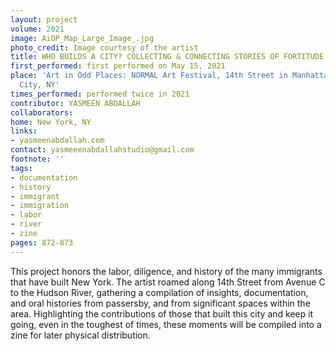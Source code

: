 ```yaml
---
layout: project
volume: 2021
image: AiOP_Map_Large_Image_.jpg
photo_credit: Image courtesy of the artist
title: WHO BUILDS A CITY? COLLECTING & CONNECTING STORIES OF FORTITUDE
first_performed: first performed on May 15, 2021
place: 'Art in Odd Places: NORMAL Art Festival, 14th Street in Manhattan, New York
  City, NY'
times_performed: performed twice in 2021
contributor: YASMEEN ABDALLAH
collaborators:
home: New York, NY
links:
- yasmeenabdallah.com
contact: yasmeeenabdallahstudio@gmail.com
footnote: ''
tags:
- documentation
- history
- immigrant
- immigration
- labor
- river
- zine
pages: 872-873
---
```


This project honors the labor, diligence, and history of the many immigrants that have built New York. The artist roamed along 14th Street from Avenue C to the Hudson River, gathering a compilation of insights, documentation, and oral histories from passersby, and from significant spaces within the area. Highlighting the contributions of those that built this city and keep it going, even in the toughest of times, these moments will be compiled into a zine for later physical distribution.